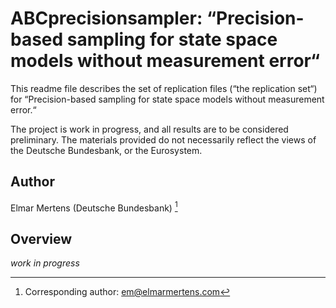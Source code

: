 # ABCprecisionsampler: “Precision-based sampling for state space models without measurement error“

This readme file describes the set of replication files (“the replication set“) for “Precision-based sampling for state space models without measurement error.“


The project is work in progress, and all results are to be considered preliminary.  The materials provided do not necessarily reflect the views of the Deutsche Bundesbank, or the Eurosystem.

## Author

Elmar Mertens (Deutsche Bundesbank) [^em] 

[^em]: Corresponding author: [em@elmarmertens.com](mailto:em@elmarmertens.com)

## Overview

*work in progress*
